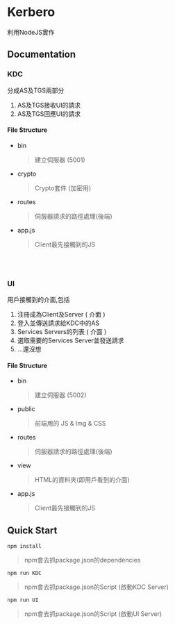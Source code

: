 # Kerbero

利用NodeJS實作

## Documentation

### KDC
分成AS及TGS兩部分
<br>
 1. AS及TGS接收UI的請求
 2. AS及TGS回應UI的請求

#### File Structure


 * bin
	> 建立伺服器 (5001)
 * crypto
 	> Crypto套件 (加密用)
 * routes
 	> 伺服器請求的路徑處理(後端)
 * app.js
 	> Client最先接觸到的JS


<br><br>

### UI
用戶接觸到的介面,包括
<br>
 1. 注冊成為Client及Server ( 介面 )
 2. 登入並傳送請求給KDC中的AS
 3. Services Servers的列表 ( 介面 )
 4. 選取需要的Services Server並發送請求
 5. ...還沒想

#### File Structure

 * bin
	> 建立伺服器 (5002)
 * public
 	> 前端用的 JS & Img & CSS
 * routes
 	> 伺服器請求的路徑處理(後端)
 * view
 	> HTML的資料夾(即用戶看到的介面)
 * app.js
 	> Client最先接觸到的JS


## Quick Start

```
npm install
```
> npm會去抓package.json的dependencies

```
npm run KDC
```
> npm會去抓package.json的Script (啟動KDC Server)


```
npm run UI
```
> npm會去抓package.json的Script (啟動UI Server)
